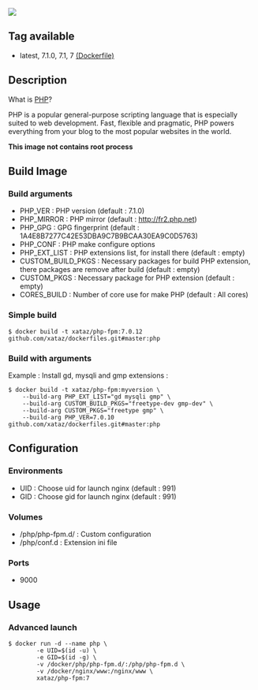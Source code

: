![](http://php.net/manual/fr/images/c0d23d2d6769e53e24a1b3136c064577-php_logo.png)

## Tag available
* latest, 7.1.0, 7.1, 7 [(Dockerfile)](https://github.com/xataz/dockerfiles/blob/master/php-fpm/Dockerfile)

## Description
What is [PHP](https://secure.php.net/)?

PHP is a popular general-purpose scripting language that is especially suited to web development.
Fast, flexible and pragmatic, PHP powers everything from your blog to the most popular websites in the world.

**This image not contains root process**

## Build Image
### Build arguments
* PHP_VER : PHP version (default : 7.1.0)
* PHP_MIRROR : PHP mirror (default : http://fr2.php.net)
* PHP_GPG : GPG fingerprint (default : 1A4E8B7277C42E53DBA9C7B9BCAA30EA9C0D5763)
* PHP_CONF : PHP make configure options 
* PHP_EXT_LIST : PHP extensions list, for install there (default : empty)
* CUSTOM_BUILD_PKGS : Necessary packages for build PHP extension, there packages are remove after build (default : empty)
* CUSTOM_PKGS : Necessary package for PHP extension (default : empty)
* CORES_BUILD : Number of core use for make PHP (default : All cores)

### Simple build
```shell
$ docker build -t xataz/php-fpm:7.0.12 github.com/xataz/dockerfiles.git#master:php
```

### Build with arguments
Example : Install gd, mysqli and gmp extensions :
```shell
$ docker build -t xataz/php-fpm:myversion \
    --build-arg PHP_EXT_LIST="gd mysqli gmp" \
    --build-arg CUSTOM_BUILD_PKGS="freetype-dev gmp-dev" \
    --build-arg CUSTOM_PKGS="freetype gmp" \
    --build-arg PHP_VER=7.0.10 github.com/xataz/dockerfiles.git#master:php
```

## Configuration
### Environments
* UID : Choose uid for launch nginx (default : 991)
* GID : Choose gid for launch nginx (default : 991)

### Volumes
* /php/php-fpm.d/ : Custom configuration
* /php/conf.d : Extension ini file

### Ports
* 9000

## Usage
### Advanced launch
```shell
$ docker run -d --name php \
        -e UID=$(id -u) \
        -e GID=$(id -g) \
        -v /docker/php/php-fpm.d/:/php/php-fpm.d \
        -v /docker/nginx/www:/nginx/www \
        xataz/php-fpm:7
```